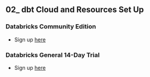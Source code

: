 ## 02_ dbt Cloud and Resources Set Up

### Databricks Community Edition
- Sign up [here](https://docs.databricks.com/en/getting-started/community-edition.html)

### Databricks General 14-Day Trial
- Sign up [here](https://www.databricks.com/try-databricks)
